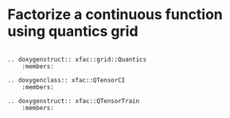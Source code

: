 # Factorize a continuous function using quantics grid

```{eval-rst}

.. doxygenstruct:: xfac::grid::Quantics
    :members:

.. doxygenclass:: xfac::QTensorCI
    :members:

.. doxygenstruct:: xfac::QTensorTrain
    :members:
```